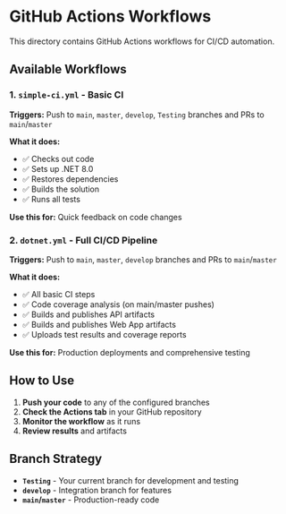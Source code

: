 # GitHub Actions Workflows

This directory contains GitHub Actions workflows for CI/CD automation.

## Available Workflows

### 1. `simple-ci.yml` - Basic CI
**Triggers:** Push to `main`, `master`, `develop`, `Testing` branches and PRs to `main`/`master`

**What it does:**
- ✅ Checks out code
- ✅ Sets up .NET 8.0
- ✅ Restores dependencies
- ✅ Builds the solution
- ✅ Runs all tests

**Use this for:** Quick feedback on code changes

### 2. `dotnet.yml` - Full CI/CD Pipeline
**Triggers:** Push to `main`, `master`, `develop` branches and PRs to `main`/`master`

**What it does:**
- ✅ All basic CI steps
- ✅ Code coverage analysis (on main/master pushes)
- ✅ Builds and publishes API artifacts
- ✅ Builds and publishes Web App artifacts
- ✅ Uploads test results and coverage reports

**Use this for:** Production deployments and comprehensive testing

## How to Use

1. **Push your code** to any of the configured branches
2. **Check the Actions tab** in your GitHub repository
3. **Monitor the workflow** as it runs
4. **Review results** and artifacts

## Branch Strategy

- **`Testing`** - Your current branch for development and testing
- **`develop`** - Integration branch for features
- **`main`/`master`** - Production-ready code